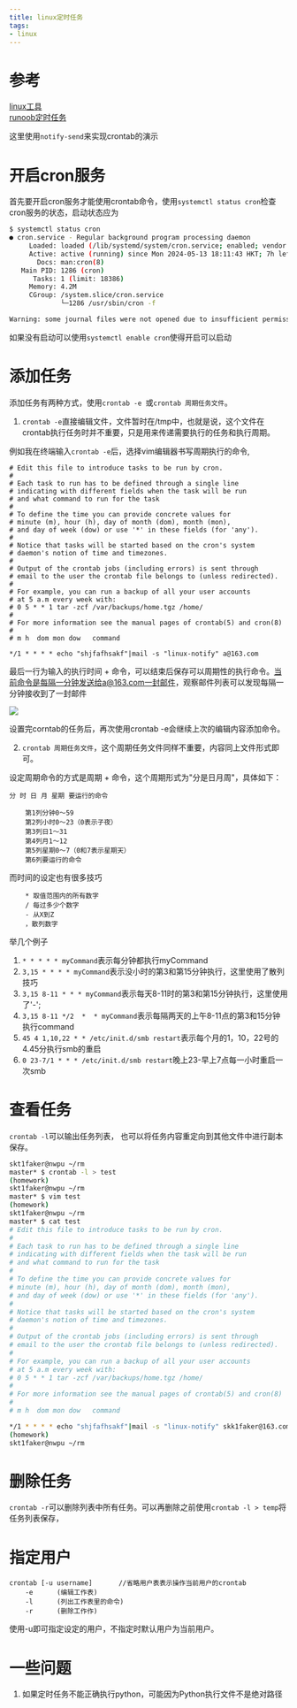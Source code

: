 ```yaml
---
title: linux定时任务
tags:
- linux
---
```


# 参考
[linux工具](https://linuxtools-rst.readthedocs.io/zh-cn/latest/tool/crontab.html)  
[runoob定时任务](https://www.runoob.com/w3cnote/linux-crontab-tasks.html)  

这里使用`notify-send`来实现crontab的演示

# 开启cron服务

首先要开启cron服务才能使用crontab命令，使用`systemctl status cron`检查cron服务的状态，启动状态应为

``` bash
$ systemctl status cron                                            
● cron.service - Regular background program processing daemon
     Loaded: loaded (/lib/systemd/system/cron.service; enabled; vendor preset: enable>
     Active: active (running) since Mon 2024-05-13 18:11:43 HKT; 7h left
       Docs: man:cron(8)
   Main PID: 1286 (cron)
      Tasks: 1 (limit: 18386)
     Memory: 4.2M
     CGroup: /system.slice/cron.service
             └─1286 /usr/sbin/cron -f

Warning: some journal files were not opened due to insufficient permissions.
```

如果没有启动可以使用`systemctl enable cron`使得开启可以启动

# 添加任务

添加任务有两种方式，使用`crontab -e `或`crontab 周期任务文件`。

1. `crontab -e`直接编辑文件，文件暂时在/tmp中，也就是说，这个文件在crontab执行任务时并不重要，只是用来传递需要执行的任务和执行周期。

例如我在终端输入`crontab -e`后，选择vim编辑器书写周期执行的命令, 

```crontab
# Edit this file to introduce tasks to be run by cron.
# 
# Each task to run has to be defined through a single line
# indicating with different fields when the task will be run
# and what command to run for the task
# 
# To define the time you can provide concrete values for
# minute (m), hour (h), day of month (dom), month (mon),
# and day of week (dow) or use '*' in these fields (for 'any').
# 
# Notice that tasks will be started based on the cron's system
# daemon's notion of time and timezones.
# 
# Output of the crontab jobs (including errors) is sent through
# email to the user the crontab file belongs to (unless redirected).
# 
# For example, you can run a backup of all your user accounts
# at 5 a.m every week with:
# 0 5 * * 1 tar -zcf /var/backups/home.tgz /home/
# 
# For more information see the manual pages of crontab(5) and cron(8)
# 
# m h  dom mon dow   command

*/1 * * * * echo "shjfafhsakf"|mail -s "linux-notify" a@163.com

```
最后一行为输入的执行时间 + 命令，可以结束后保存可以周期性的执行命令。当前命令是每隔一分钟发送给a@163.com一封邮件，观察邮件列表可以发现每隔一分钟接收到了一封邮件

![](linux_mail_test.png)

设置完corntab的任务后，再次使用crontab -e会继续上次的编辑内容添加命令。

2. `crontab 周期任务文件`，这个周期任务文件同样不重要，内容同上文件形式即可。

设定周期命令的方式是周期 + 命令，这个周期形式为"分是日月周"，具体如下：
```
分 时 日 月 星期 要运行的命令

    第1列分钟0～59
    第2列小时0～23（0表示子夜）
    第3列日1～31
    第4列月1～12
    第5列星期0～7（0和7表示星期天）
    第6列要运行的命令
```

而时间的设定也有很多技巧
```
    * 取值范围内的所有数字
    / 每过多少个数字
    - 从X到Z
    ，散列数字
```
举几个例子
1. `* * * * * myCommand`表示每分钟都执行myCommand
2. `3,15 * * * * myCommand`表示没小时的第3和第15分钟执行，这里使用了散列技巧
3. `3,15 8-11 * * * myCommand`表示每天8-11时的第3和第15分钟执行，这里使用了'-';
4. `3,15 8-11 */2  *  * myCommand`表示每隔两天的上午8-11点的第3和15分钟执行command  
5. `45 4 1,10,22 * * /etc/init.d/smb restart`表示每个月的1，10，22号的4.45分执行smb的重启
6. `0 23-7/1 * * * /etc/init.d/smb restart`晚上23-早上7点每一小时重启一次smb

# 查看任务

`crontab -l`可以输出任务列表， 也可以将任务内容重定向到其他文件中进行副本保存。

```bash
skt1faker@nwpu ~/rm
master* $ crontab -l > test                                                [11:10:51]
(homework)
skt1faker@nwpu ~/rm
master* $ vim test                                                         [11:10:55]
(homework)
skt1faker@nwpu ~/rm
master* $ cat test                                                         [11:11:00]
# Edit this file to introduce tasks to be run by cron.
#
# Each task to run has to be defined through a single line
# indicating with different fields when the task will be run
# and what command to run for the task
#
# To define the time you can provide concrete values for
# minute (m), hour (h), day of month (dom), month (mon),
# and day of week (dow) or use '*' in these fields (for 'any').
#
# Notice that tasks will be started based on the cron's system
# daemon's notion of time and timezones.
#
# Output of the crontab jobs (including errors) is sent through
# email to the user the crontab file belongs to (unless redirected).
#
# For example, you can run a backup of all your user accounts
# at 5 a.m every week with:
# 0 5 * * 1 tar -zcf /var/backups/home.tgz /home/
#
# For more information see the manual pages of crontab(5) and cron(8)
#
# m h  dom mon dow   command

*/1 * * * * echo "shjfafhsakf"|mail -s "linux-notify" skk1faker@163.com
(homework)
skt1faker@nwpu ~/rm
```

# 删除任务

`crontab -r`可以删除列表中所有任务。可以再删除之前使用`crontab -l > temp`将任务列表保存，

# 指定用户

```
crontab [-u username]　　　　//省略用户表表示操作当前用户的crontab
    -e      (编辑工作表)
    -l      (列出工作表里的命令)
    -r      (删除工作作)
```
使用-u即可指定设定的用户，不指定时默认用户为当前用户。

# 一些问题

1. 如果定时任务不能正确执行python，可能因为Python执行文件不是绝对路径
